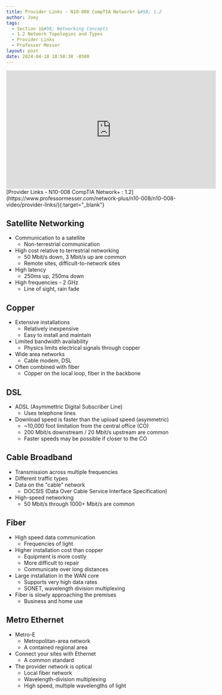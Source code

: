 ```yaml
---
title: Provider Links - N10-008 CompTIA Network+ &#58; 1.2
author: Joey
tags:
  - Section 1&#58; Networking Concepts
  - 1.2 Network Topologies and Types
  - Provider Links
  - Professer Messer 
layout: post
date: 2024-04-18 18:58:38 -0500
---
```


<div class="container">
    <iframe class="responsive-iframe"  width="560" height="315" src="https://www.youtube.com/embed/M2cJtZXJrpE?si=8ruhqO0mE9A-qMuI" title="YouTube video player" frameborder="0" allow="accelerometer; autoplay; clipboard-write; encrypted-media; gyroscope; picture-in-picture; web-share" referrerpolicy="strict-origin-when-cross-origin" allowfullscreen></iframe>
</div>
[Provider Links - N10-008 CompTIA Network+ : 1.2](https://www.professormesser.com/network-plus/n10-008/n10-008-video/provider-links/){:target="_blank"}

## Satellite Networking
- Communication to a satellite
    - Non-terrestrial communication
- High cost relative to terrestrial networking
    - 50 Mbit/s down, 3 Mbit/s up are common
    - Remote sites, difficult-to-network sites
- High latency
    - 250ms up, 250ms down
- High frequencies - 2 GHz
    - Line of sight, rain fade

## Copper
- Extensive installations
    - Relatively inexpensive
    - Easy to install and maintain
- Limited bandwidth availability
    - Physics limits electrical signals through copper
- Wide area networks
    - Cable modem, DSL
- Often combined with fiber
    - Copper on the local loop, fiber in the backbone

## DSL
- ADSL (Asymmettric Digital Subscriber Line)
    - Uses telephone lines
- Download speed is faster than the upload speed (asymmetric)
    - ~10,000 foot limitation from the central office (CO)
    - 200 Mbit/s downstream / 20 Mbit/s upstream are common
    - Faster speeds may be possible if closer to the CO

## Cable Broadband
- Transmission across multiple frequencies
- Different traffic types
- Data on the "cable" network
    - DOCSIS (Data Over Cable Service Interface Specification)
- High-speed networking
    - 50 Mbit/s through 1000+ Mbit/s are common

## Fiber
- High speed data communication
    - Frequencies of light
- Higher installation cost than copper
    - Equipment is more costly
    - More difficult to repair
    - Communicate over long distances
- Large installation in the WAN core
    - Supports very high data rates
    - SONET, wavelength division multiplexing
- Fiber is slowly approaching the premises
    - Business and home use

## Metro Ethernet
- Metro-E
    - Metropolitan-area network
    - A contained regional area
- Connect your sites with Ethernet
    - A common standard
- The provider network is optical
    - Local fiber network
    - Wavelength-division multiplexing
    - High speed, multiple wavelengths of light